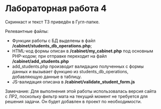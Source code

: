 # Лабораторная работа 4

Скринкаст и текст ТЗ приведён в Гугл-папке.

Релевантные файлы:
* Функции работы с БД выделены в файл **/cabinet/students_db_operations.php**;
* HTML-код формы описан в **/cabinet/my_cabinet.php** под основным PHP-кодом; при отправке переходит на файл **/cabinet/add_students.php**
* add_students.php производит валидацию полученных с формы данных и вызывает функцию из students_db_operations, добавляющую данные в таблицу.
* JS-валидация описана в **/cabinet/validate_student_form.js**

Замечание:
Для выполнения этой работы использовалась версия сайта с ЛР2, поскольку фильтр мата на текущий момент не требуется для решения задачи. Он будет добавлен в проект по необходимости.
